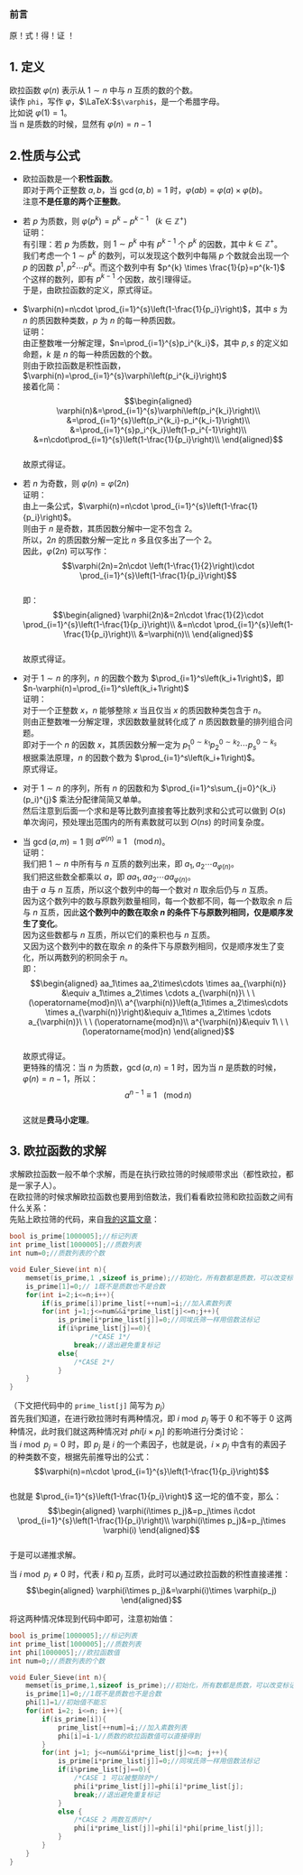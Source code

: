 ### 前言  
原！式！得！证 ！
## 1. 定义  
欧拉函数 $\varphi(n)$ 表示从 $1\sim n$ 中与 $n$ 互质的数的个数。  
读作 `phi`，写作 $\varphi$，$\LaTeX:$`$\varphi$`，是一个希腊字母。  
比如说 $\varphi(1) = 1$。  
当 n 是质数的时候，显然有 $\varphi(n) = n - 1$
## 2.性质与公式  
- 欧拉函数是一个**积性函数**。  
即对于两个正整数 $a,b$，当 $\operatorname{gcd}(a,b)=1$ 时，$\varphi(ab)=\varphi(a)\times \varphi(b)$。  
注意**不是任意的两个正整数**。  

- 若 $p$ 为质数，则 $\varphi(p^k)=p^k-p^{k-1}\ \ \ (k\in \mathbb{Z}^+)$  
  证明：  
  有引理：若 $p$ 为质数，则 $1\sim p^k$ 中有 $p^{k-1}$ 个 $p^k$ 的因数，其中 $k\in \mathbb{Z}^+$。  
  我们考虑一个 $1\sim p^k$ 的数列，可以发现这个数列中每隔 $p$ 个数就会出现一个 $p$ 的因数 $p^1,p^2\cdots p^k$。而这个数列中有 $p^{k} \times \frac{1}{p}=p^{k-1}$ 个这样的数列，即有 $p^{k-1}$ 个因数，故引理得证。  
  于是，由欧拉函数的定义，原式得证。  

- $\varphi(n)=n\cdot \prod_{i=1}^{s}\left(1-\frac{1}{p_i}\right)$，其中 $s$ 为 $n$ 的质因数种类数，$p$ 为 $n$ 的每一种质因数。  
  证明：  
  由正整数唯一分解定理，$n=\prod_{i=1}^{s}p_i^{k_i}$，其中 $p,s$ 的定义如命题，$k$ 是 $n$ 的每一种质因数的个数。  
  则由于欧拉函数是积性函数，$\varphi(n)=\prod_{i=1}^{s}\varphi\left(p_i^{k_i}\right)$  
  接着化简：  
  $$\begin{aligned}
    \varphi(n)&=\prod_{i=1}^{s}\varphi\left(p_i^{k_i}\right)\\
    &=\prod_{i=1}^{s}\left(p_i^{k_i}-p_i^{k_i-1}\right)\\
    &=\prod_{i=1}^{s}p_i^{k_i}\left(1-p_i^{-1}\right)\\
    &=n\cdot\prod_{i=1}^{s}\left(1-\frac{1}{p_i}\right)\\
  \end{aligned}$$  
  故原式得证。  
- 若 $n$ 为奇数，则 $\varphi(n)=\varphi(2n)$  
  证明：  
  由上一条公式，$\varphi(n)=n\cdot \prod_{i=1}^{s}\left(1-\frac{1}{p_i}\right)$。  
  则由于 $n$ 是奇数，其质因数分解中一定不包含 $2$。  
  所以，$2n$ 的质因数分解一定比 $n$ 多且仅多出了一个 $2$。  
  因此，$\varphi(2n)$ 可以写作：  
  $$\varphi(2n)=2n\cdot \left(1-\frac{1}{2}\right)\cdot \prod_{i=1}^{s}\left(1-\frac{1}{p_i}\right)$$  
  即：  
  $$\begin{aligned}
    \varphi(2n)&=2n\cdot \frac{1}{2}\cdot \prod_{i=1}^{s}\left(1-\frac{1}{p_i}\right)\\
    &=n\cdot \prod_{i=1}^{s}\left(1-\frac{1}{p_i}\right)\\
    &=\varphi(n)\\
  \end{aligned}$$  
  故原式得证。   
- 对于 $1\sim n$ 的序列，$n$ 的因数个数为 $\prod_{i=1}^s\left(k_i+1\right)$，即 $n-\varphi(n)=\prod_{i=1}^s\left(k_i+1\right)$  
  证明：  
  对于一个正整数 $x$，$n$ 能够整除 $x$ 当且仅当 $x$ 的质因数种类包含于 $n$。  
  则由正整数唯一分解定理，求因数数量就转化成了 $n$ 质因数数量的排列组合问题。  
  即对于一个 $n$ 的因数 $x$，其质因数分解一定为 $p_1^{0\sim k_1}p_2^{0\sim k_2}\cdots p_s^{0\sim k_s}$  
  根据乘法原理，$n$ 的因数个数为 $\prod_{i=1}^s\left(k_i+1\right)$。  
  原式得证。  
- 对于 $1\sim n$ 的序列，所有 $n$ 的因数和为 $\prod_{i=1}^s\sum_{j=0}^{k_i}(p_i)^{j}$  乘法分配律简简又单单。   
  然后注意到后面一个求和是等比数列直接套等比数列求和公式可以做到 $O(s)$ 单次询问，预处理出范围内的所有素数就可以到 $O(ns)$ 的时间复杂度。
  
   
- 当 $\operatorname{gcd}(a,m)=1$ 则 $a^{\varphi(n)}\equiv 1 \ \ \ (\operatorname{mod} n)$。  
  证明：  
  我们把 $1\sim n$ 中所有与 $n$ 互质的数列出来，即 $a_1,a_2\cdots a_{\varphi(n)}$。  
  我们把这些数全都乘以 $a$，即 $aa_1,aa_2\cdots aa_{\varphi(n)}$。  
  由于 $a$ 与 $n$ 互质，所以这个数列中的每一个数对 $n$ 取余后仍与 $n$ 互质。  
  因为这个数列中的数与原数列数量相同，每一个数都不同，每一个数取余 $n$ 后与 $n$ 互质，因此**这个数列中的数在取余 $n$ 的条件下与原数列相同，仅是顺序发生了变化**。  
  因为这些数都与 $n$ 互质，所以它们的乘积也与 $n$ 互质。  
  又因为这个数列中的数在取余 $n$ 的条件下与原数列相同，仅是顺序发生了变化，所以两数列的积同余于 $n$。  
  即：  
  $$\begin{aligned}
    aa_1\times aa_2\times\cdots \times aa_{\varphi(n)} &\equiv a_1\times a_2\times \cdots a_{\varphi(n)}\ \ \ (\operatorname{mod}n)\\
    a^{\varphi(n)}\left(a_1\times a_2\times\cdots \times a_{\varphi(n)}\right)&\equiv a_1\times a_2\times \cdots a_{\varphi(n)}\ \ \ (\operatorname{mod}n)\\
    a^{\varphi(n)}&\equiv 1\ \ \ (\operatorname{mod}n)
  \end{aligned}$$  
  故原式得证。  
  更特殊的情况：当 $n$ 为质数，$\operatorname{gcd}(a,n)=1$ 时，因为当 $n$ 是质数的时候， $\varphi(n) = n - 1$，所以：  
  $$a^{n-1}\equiv 1\ \ \ (\operatorname{mod}n)$$  
  这就是**费马小定理**。  
 
 
## 3. 欧拉函数的求解  
求解欧拉函数一般不单个求解，而是在执行欧拉筛的时候顺带求出（都性欧拉，都是一家子人）。  
在欧拉筛的时候求解欧拉函数也要用到倍数法，我们看看欧拉筛和欧拉函数之间有什么关系：  
先贴上欧拉筛的代码，来自[我的这篇文章](https://www.luogu.com.cn/article/vhra8gy8)：  
```cpp
bool is_prime[1000005];//标记列表
int prime_list[1000005];//质数列表
int num=0;//质数列表的个数

void Euler_Sieve(int n){
	memset(is_prime,1 ,sizeof is_prime);//初始化，所有数都是质数，可以改变标记方式以省去 
	is_prime[1]=0;// 1既不是质数也不是合数 
	for(int i=2;i<=n;i++){
		if(is_prime[i])prime_list[++num]=i;//加入素数列表 
		for(int j=1;j<=num&&i*prime_list[j]<=n;j++){
			is_prime[i*prime_list[j]]=0;//同埃氏筛一样用倍数法标记 
			if(i%prime_list[j]==0){
        	  		/*CASE 1*/	
				break;//退出避免重复标记 
			else{
				/*CASE 2*/
			}
	}
}
```  
（下文把代码中的 `prime_list[j]` 简写为 $p_j$）  
首先我们知道，在进行欧拉筛时有两种情况，即 $i\bmod p_j$ 等于 $0$ 和不等于 $0$ 这两种情况，此时我们就这两种情况对 $phi[i\times p_j]$ 的影响进行分类讨论：  
当 $i\bmod p_j=0$ 时，即 $p_j$ 是 $i$ 的一个素因子，也就是说，$i\times p_j$ 中含有的素因子的种类数不变，根据先前推导出的公式：  
$$\varphi(n)=n\cdot \prod_{i=1}^{s}\left(1-\frac{1}{p_i}\right)$$  
也就是 $\prod_{i=1}^{s}\left(1-\frac{1}{p_i}\right)$ 这一坨的值不变，那么：  
$$\begin{aligned}
\varphi(i\times p_j)&=p_j\times i\cdot \prod_{i=1}^{s}\left(1-\frac{1}{p_i}\right)\\
\varphi(i\times p_j)&=p_j\times \varphi(i) 
\end{aligned}$$  
于是可以递推求解。  

当 $i \bmod p_j \ne 0$ 时，代表 $i$ 和 $p_j$ 互质，此时可以通过欧拉函数的积性直接递推：  
$$\begin{aligned}
\varphi(i\times p_j)&=\varphi(i)\times \varphi(p_j)
\end{aligned}$$  

将这两种情况体现到代码中即可，注意初始值：  
```cpp
bool is_prime[1000005];//标记列表
int prime_list[1000005];//质数列表
int phi[1000005];//欧拉函数值
int num=0;//质数列表的个数

void Euler_Sieve(int n){
	memset(is_prime,1,sizeof is_prime);//初始化，所有数都是质数，可以改变标记方式以省去
	is_prime[1]=0;//1既不是质数也不是合数
	phi[1]=1//初始值不能忘
	for(int i=2; i<=n; i++){
		if(is_prime[i]){
			prime_list[++num]=i;//加入素数列表
			phi[i]=i-1//质数的欧拉函数值可以直接得到
		}
		for(int j=1; j<=num&&i*prime_list[j]<=n; j++){
			is_prime[i*prime_list[j]]=0;//同埃氏筛一样用倍数法标记
			if(i%prime_list[j]==0){
				/*CASE 1 可以被整除时*/
				phi[i*prime_list[j]]=phi[i]*prime_list[j];
				break;//退出避免重复标记
			}
			else {
				/*CASE 2 两数互质时*/
				phi[i*prime_list[j]]=phi[i]*phi[prime_list[j]];
			}
		}
	}
}
```
